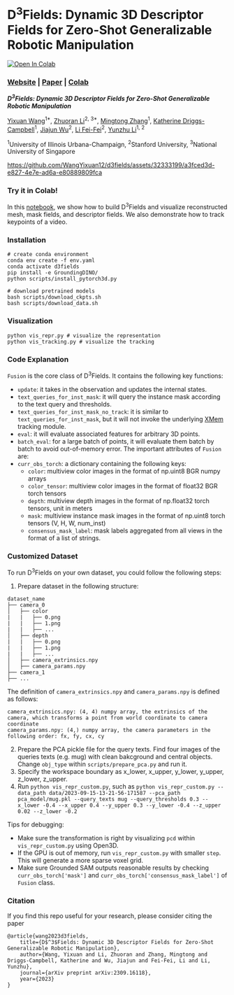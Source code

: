 # D<sup>3</sup>Fields: Dynamic 3D Descriptor Fields for Zero-Shot Generalizable Robotic Manipulation

[![Open In Colab](https://colab.research.google.com/assets/colab-badge.svg)](https://colab.research.google.com/drive/1xps4Ji_Xl8-riXF9cNYfkfmFiW-UWV0j?usp=sharing)

### [Website](https://robopil.github.io/d3fields/) | [Paper](https://arxiv.org/abs/2309.16118/) | [Colab](https://colab.research.google.com/drive/1xps4Ji_Xl8-riXF9cNYfkfmFiW-UWV0j?usp=sharing)

***D<sup>3</sup>Fields: Dynamic 3D Descriptor Fields for Zero-Shot Generalizable Robotic Manipulation***

<a target="_blank" href="https://wangyixuan12.github.io/">Yixuan Wang</a><sup>1*</sup>,
<a target="_blank" href="https://robopil.github.io/d3fields/">Zhuoran Li</a><sup>2, 3*</sup>,
<a target="_blank" href="https://robo-alex.github.io/">Mingtong Zhang</a><sup>1</sup>,
<a target="_blank" href="https://ece.illinois.edu/about/directory/faculty/krdc">Katherine Driggs-Campbell</a><sup>1</sup>,
<a target="_blank" href="https://jiajunwu.com/">Jiajun Wu</a><sup>2</sup>,
<a target="_blank" href="https://profiles.stanford.edu/fei-fei-li">Li Fei-Fei</a><sup>2</sup>,
<a target="_blank" href="https://yunzhuli.github.io/">Yunzhu Li</a><sup>1, 2</sup>
            
<sup>1</sup>University of Illinois Urbana-Champaign,
<sup>2</sup>Stanford University,
<sup>3</sup>National University of Singapore<br>

https://github.com/WangYixuan12/d3fields/assets/32333199/a3fced3d-e827-4e7e-ad6a-e80889809fca

### Try it in Colab!

In this [notebook](https://colab.research.google.com/drive/1xps4Ji_Xl8-riXF9cNYfkfmFiW-UWV0j?usp=sharing), we show how to build D<sup>3</sup>Fields and visualize reconstructed mesh, mask fields, and descriptor fields. We also demonstrate how to track keypoints of a video.

### Installation
```
# create conda environment
conda env create -f env.yaml
conda activate d3fields
pip install -e GroundingDINO/
python scripts/install_pytorch3d.py

# download pretrained models
bash scripts/download_ckpts.sh
bash scripts/download_data.sh
```

### Visualization
```
python vis_repr.py # visualize the representation
python vis_tracking.py # visualize the tracking
```

### Code Explanation
`Fusion` is the core class of D<sup>3</sup>Fields. It contains the following key functions:
- `update`: it takes in the observation and updates the internal states.
- `text_queries_for_inst_mask`: it will query the instance mask according to the text query and thresholds.
- `text_queries_for_inst_mask_no_track`: it is similar to `text_queries_for_inst_mask`, but it will not invoke the underlying [XMem](https://github.com/hkchengrex/XMem) tracking module.
- `eval`: it will evaluate associated features for arbitrary 3D points.
- `batch_eval`: for a large batch of points, it will evaluate them batch by batch to avoid out-of-memory error.
The important attributes of `Fusion` are:
- `curr_obs_torch`: a dictionary containing the following keys:
    - `color`: multiview color images in the format of np.uint8 BGR numpy arrays
    - `color_tensor`: multiview color images in the format of float32 BGR torch tensors
    - `depth`: multiview depth images in the format of np.float32 torch tensors, unit in meters
    - `mask`: multiview instance mask images in the format of np.uint8 torch tensors (V, H, W, num_inst)
    - `consensus_mask_label`: mask labels aggregated from all views in the format of a list of strings.

### Customized Dataset
To run D<sup>3</sup>Fields on your own dataset, you could follow the following steps:
1. Prepare dataset in the following structure:
```
dataset_name
├── camera_0
│   ├── color
|   |   ├── 0.png
|   |   ├── 1.png
|   |   ├── ...
│   ├── depth
|   |   ├── 0.png
|   |   ├── 1.png
|   |   ├── ...
│   ├── camera_extrinsics.npy
│   ├── camera_params.npy
├── camera_1
├── ...
```
The definition of `camera_extrinsics.npy` and `camera_params.npy` is defined as follows:
```
camera_extrinsics.npy: (4, 4) numpy array, the extrinsics of the camera, which transforms a point from world coordinate to camera coordinate
camera_params.npy: (4,) numpy array, the camera parameters in the following order: fx, fy, cx, cy
```
2. Prepare the PCA pickle file for the query texts. Find four images of the queries texts (e.g. mug) with clean bakcground and central objects. Change `obj_type` within `scripts/prepare_pca.py` and run it.
3. Specify the workspace boundary as x_lower, x_upper, y_lower, y_upper, z_lower, z_upper.
4. Run `python vis_repr_custom.py`, such as `python vis_repr_custom.py --data_path data/2023-09-15-13-21-56-171587 --pca_path pca_model/mug.pkl --query_texts mug --query_thresholds 0.3 --x_lower -0.4 --x_upper 0.4 --y_upper 0.3 --y_lower -0.4 --z_upper 0.02 --z_lower -0.2`

Tips for debugging:
- Make sure the transformation is right by visualizing `pcd` within `vis_repr_custom.py` using Open3D.
- If the GPU is out of memory, run `vis_repr_custom.py` with smaller `step`. This will generate a more sparse voxel grid.
- Make sure Grounded SAM outputs reasonable results by checking `curr_obs_torch['mask']` and `curr_obs_torch['consensus_mask_label']` of `Fusion` class.

### Citation

If you find this repo useful for your research, please consider citing the paper
```
@article{wang2023d3fields,
    title={D$^3$Fields: Dynamic 3D Descriptor Fields for Zero-Shot Generalizable Robotic Manipulation},
    author={Wang, Yixuan and Li, Zhuoran and Zhang, Mingtong and Driggs-Campbell, Katherine and Wu, Jiajun and Fei-Fei, Li and Li, Yunzhu},
    journal={arXiv preprint arXiv:2309.16118},
    year={2023}
}
```
